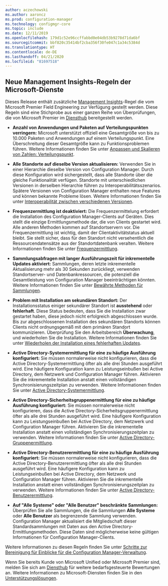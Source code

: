 ```yaml
---
author: aczechowski
ms.author: aaroncz
ms.prod: configuration-manager
ms.technology: configmgr-core
ms.topic: include
ms.date: 12/11/2019
ms.openlocfilehash: 179d1c52e96ccffabbd0e04db53b9278d71da6bf
ms.sourcegitcommit: bbf820c35414bf2cba356f30fe047c1a34c5384d
ms.translationtype: HT
ms.contentlocale: de-DE
ms.lasthandoff: 04/21/2020
ms.locfileid: "81697518"
---
```

## <a name="new-management-insight-rules-from-microsoft-services"></a><a name="bkmk_rules"></a> Neue Management Insights-Regeln der Microsoft-Dienste

<!--3607758-->

Dieses Release enthält zusätzliche [Management Insights](../../../../servers/manage/management-insights.md)-Regel die vom Microsoft Premier Field Engineering zur Verfügung gestellt werden. Diese Regeln sind eine Stichprobe aus einer ganzen Reihe von Überprüfungen, die von Microsoft Premier im [Diensthub](https://docs.microsoft.com/services-hub/health/getting_started_with_on_demand_assessments) bereitgestellt werden.

- **Anzahl von Anwendungen und Paketen auf Verteilungspunkten verringern:** Microsoft unterstützt offiziell eine Gesamtgröße von bis zu 10.000 Paketen und Anwendungen auf einem Verteilungspunkt. Eine Überschreitung dieser Gesamtgröße kann zu Funktionsproblemen führen. Weitere Informationen finden Sie unter [Anpassen und Skalieren von Zahlen: Verteilungspunkt](../../../../plan-design/configs/size-and-scale-numbers.md#distribution-point).

- **Alle Standorte auf dieselbe Version aktualisieren:** Verwenden Sie in einer Hierarchie dieselbe Version von Configuration Manager. Durch diese Konfiguration wird sichergestellt, dass alle Standorte über die gleiche Funktionalität verfügen. Standorte mit unterschiedlichen Versionen in derselben Hierarchie führen zu Interoperabilitätsszenarios. Spätere Versionen von Configuration Manager enthalten neue Features und können bekannte Probleme lösen. Weitere Informationen finden Sie unter [Interoperabilität zwischen verschiedenen Versionen](../../../../plan-design/hierarchy/interoperability-between-different-versions.md).

- **Frequenzermittlung ist deaktiviert:** Die Frequenzermittelung erfordert die Installation des Configuration Manager-Clients auf Geräten. Dies stellt die einzige Ermittlungsmethode dar, die von Clients gestartet wird. Alle anderen Methoden kommen auf Standortservern vor. Die Frequenzermittlung ist wichtig, damit der Clientaktivitätstatus aktuell bleibt. Sie stellt sicher, dass für den Standort nicht versehentlich die Ressourcendatensätze aus der Standortdatenbank veralten. Weitere Informationen finden Sie unter [Frequenzermittlung](../../../../servers/deploy/configure/about-discovery-methods.md#bkmk_aboutHeartbeat).

- **Sammlungsabfragen mit langer Ausführungszeit für inkrementelle Updates aktiviert:** Sammlungen, deren letzte inkrementelle Aktualisierung mehr als 30 Sekunden zurückliegt, verwenden Standortserver- und Datenbankressourcen, die potenziell die Gesamtleistung von Configuration Manager beeinträchtigen könnten. Weitere Informationen finden Sie unter [Bewährte Methoden für Sammlungen](../../../../clients/manage/collections/best-practices-for-collections.md).

- **Problem mit Installation am sekundären Standort:** Der Installationsstatus einiger sekundärer Standort ist **ausstehend** oder **fehlerhaft**. Diese Status bedeuten, dass Sie die Installation zwar gestartet haben, diese jedoch nicht erfolgreich abgeschlossen wurde. Bis zur abgeschlossenen Installation des sekundären Standorts können Clients nicht ordnungsgemäß mit dem primären Standort kommunizieren. Überprüfung Sie den Arbeitsbereich **Überwachung**, und wiederholen Sie die Installation. Weitere Informationen finden Sie unter [Wiederholen der Installation eines fehlerhaften Updates](../../../../servers/manage/install-in-console-updates.md#bkmk_retry).

- **Active Directory-Systemermittlung für eine zu häufige Ausführung konfiguriert:** Sie müssen normalerweise nicht konfigurieren, dass die Active Directory-Systemermittlung öfter als alle drei Stunden ausgeführt wird. Eine häufigere Konfiguration kann zu Leistungseinbußen bei Active Directory, dem Netzwerk und Configuration Manager führen. Aktivieren Sie die inkrementelle Installation anstatt einen vollständigen Synchronisierungszeitplan zu verwenden. Weitere Informationen finden Sie unter [Active Directory-Systemermittlung](../../../../servers/deploy/configure/about-discovery-methods.md#bkmk_aboutSystem).

- **Active Directory-Sicherheitsgruppenermittlung für eine zu häufige Ausführung konfiguriert:** Sie müssen normalerweise nicht konfigurieren, dass die Active Directory-Sicherheitsgruppenermittlung öfter als alle drei Stunden ausgeführt wird. Eine häufigere Konfiguration kann zu Leistungseinbußen bei Active Directory, dem Netzwerk und Configuration Manager führen. Aktivieren Sie die inkrementelle Installation anstatt einen vollständigen Synchronisierungszeitplan zu verwenden. Weitere Informationen finden Sie unter [Active Directory-Gruppenermittlung](../../../../servers/deploy/configure/about-discovery-methods.md#bkmk_aboutGroup).

- **Active Directory-Benutzerermittlung für eine zu häufige Ausführung konfiguriert:** Sie müssen normalerweise nicht konfigurieren, dass die Active Directory-Benutzerermittlung öfter als alle drei Stunden ausgeführt wird. Eine häufigere Konfiguration kann zu Leistungseinbußen bei Active Directory, dem Netzwerk und Configuration Manager führen. Aktivieren Sie die inkrementelle Installation anstatt einen vollständigen Synchronisierungszeitplan zu verwenden. Weitere Informationen finden Sie unter [Active Directory-Benutzerermittlung](../../../../servers/deploy/configure/about-discovery-methods.md#bkmk_aboutUser).

- **Auf "Alle Systeme" oder "Alle Benutzer" beschränkte Sammlungen:** Überprüfen Sie alle Sammlungen, die die Sammlungen **Alle Systeme** oder **Alle Benutzer** als begrenzende Sammlung verwenden. Configuration Manager aktualisiert die Mitgliedschaft dieser Standardsammlungen mit Daten aus den Active Directory-Ermittlungsmethoden. Diese Daten sind möglicherweise keine gültigen Informationen für Configuration Manager-Clients.

Weitere Informationen zu diesen Regeln finden Sie unter [Schritte zur Bereinigung für Einblicke für die Configuration Manager-Verwaltung](https://docs.microsoft.com/services-hub/health/remediation-steps-configmgr).

Wenn Sie bereits Kunde von Microsoft Unified oder Microsoft Premier sind, melden Sie sich am [Diensthub](https://serviceshub.microsoft.com/assessments/) für weitere bedarfsgesteuerte Bewertungen an. Weitere Informationen zu Microsoft-Diensten finden Sie in den [Unterstützungslösungen](https://www.microsoft.com/enterprise/services/support).
